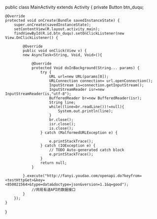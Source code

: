 public class MainActivity extends Activity {
	private Button btn_duqu;
	
	@Override
	protected void onCreate(Bundle savedInstanceState) {
		super.onCreate(savedInstanceState);
		setContentView(R.layout.activity_main);
		findViewById(R.id.btn_duqu).setOnClickListener(new  View.OnClickListener() {
			
			@Override
			public void onClick(View v) {
			new AsyncTask<String, Void, Void>(){

				@Override
				protected Void doInBackground(String... params) {
					try {
						URL url=new URL(params[0]);
						URLConnection connection= url.openConnection();
						InputStream is=connection.getInputStream();
						InputStreamReader isr=new InputStreamReader(is,"utf-8");
						BufferedReader br=new BufferedReader(isr);
						String line;
						while((line=br.readLine())!=null){
							System.out.println(line);
						}
						br.close();
						isr.close();
						is.close();
					} catch (MalformedURLException e) {
					
						e.printStackTrace();
					} catch (IOException e) {
						// TODO Auto-generated catch block
						e.printStackTrace();
					}
					return null;
				}
				
			}.execute("http://fanyi.youdao.com/openapi.do?keyfrom=<testHttpGet>&key=<850021564>&type=data&doctype=json&version=1.1&q=good");
				//网易有道API的数据接口
			}
		});
	}
}

